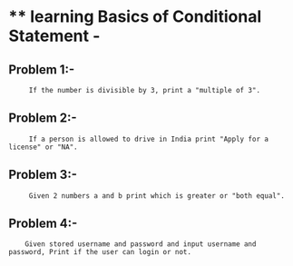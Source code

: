 # ** learning Basics of Conditional Statement -
## Problem 1:-  
         If the number is divisible by 3, print a "multiple of 3".

## Problem 2:- 
         If a person is allowed to drive in India print "Apply for a license" or "NA".
         
## Problem 3:-
         Given 2 numbers a and b print which is greater or "both equal".
         
## Problem 4:-
        Given stored username and password and input username and password, Print if the user can login or not.
